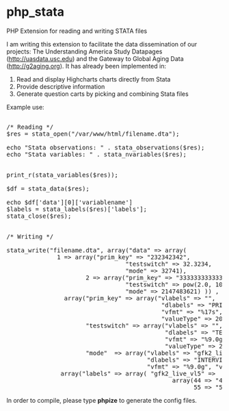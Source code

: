 php_stata
=========

PHP Extension for reading and writing STATA files

I am writing this extension to facilitate the data dissemination of our projects: The Understanding America Study Datapages (http://uasdata.usc.edu) and the Gateway to Global Aging Data (http://g2aging.org). It has already been implemented in:<br>

1) Read and display Highcharts charts directly from Stata<br>
2) Provide descriptive information<br>
3) Generate question carts by picking and combining Stata files<br>

Example use:
<pre>

/* Reading */
$res = stata_open("/var/www/html/filename.dta");

echo "Stata observations: " . stata_observations($res);
echo "Stata variables: " . stata_nvariables($res);


print_r(stata_variables($res));

$df = stata_data($res);

echo $df['data'][0]['variablename']
$labels = stata_labels($res)['labels'];
stata_close($res);


/* Writing */

stata_write("filename.dta", array("data" => array(
		      1 => array("prim_key" => "232342342", 
                                 "testswitch" => 32.3234, 
                                 "mode" => 32741), 
                      2 => array("prim_key" => "33333333333333333", 
                                 "testswitch" => pow(2.0, 1023), 
                                 "mode" => 2147483621) )) ,  
                array("prim_key" => array("vlabels" => "",
                                           "dlabels" => "PRIM KEY",
                                           "vfmt" => "%17s",
                                           "valueType" => 20 ),
                      "testswitch" => array("vlabels" => "",
                                            "dlabels" => "TEST SWITCH",
                                            "vfmt" => "%9.0g",
                                            "valueType" => 255), 
                      "mode"  => array("vlabels" => "gfk2_live_vl5", 
                                       "dlabels" => "INTERVIEW MODE", 
                                       "vfmt" => "%9.0g", "valueType" => 253)), 
               array("labels" => array( "gfk2_live_vl5" => 
                                              array(44 => "44 Face" ,
                                                    55 => "55 Call center"))));
</pre>

In order to compile, please type <b>phpize</b> to generate the config files.
